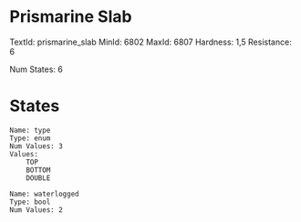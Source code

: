 # Prismarine Slab
TextId: prismarine_slab
MinId: 6802
MaxId: 6807
Hardness: 1,5
Resistance: 6

Num States: 6
# States
```
Name: type
Type: enum
Num Values: 3
Values:
    TOP
    BOTTOM
    DOUBLE

Name: waterlogged
Type: bool
Num Values: 2
```